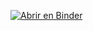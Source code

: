 [![Abrir en Binder](https://mybinder.org/badge_logo.svg)](https://mybinder.org/v2/gh/saroalre/Triaje/3414daf8bdd883408b6da8e42cf5e5e833550dcc?urlpath=lab%2Ftree%2Fvoila%2Frender%2Fvoila-app%2Fapp.ipynb)

